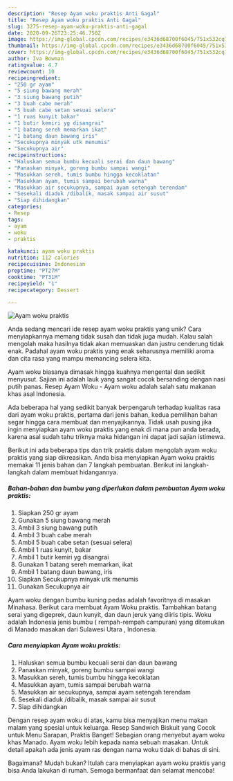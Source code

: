 ```yaml
---
description: "Resep Ayam woku praktis Anti Gagal"
title: "Resep Ayam woku praktis Anti Gagal"
slug: 3275-resep-ayam-woku-praktis-anti-gagal
date: 2020-09-26T23:25:46.750Z
image: https://img-global.cpcdn.com/recipes/e3436d68700f6045/751x532cq70/ayam-woku-praktis-foto-resep-utama.jpg
thumbnail: https://img-global.cpcdn.com/recipes/e3436d68700f6045/751x532cq70/ayam-woku-praktis-foto-resep-utama.jpg
cover: https://img-global.cpcdn.com/recipes/e3436d68700f6045/751x532cq70/ayam-woku-praktis-foto-resep-utama.jpg
author: Iva Bowman
ratingvalue: 4.7
reviewcount: 10
recipeingredient:
- "250 gr ayam"
- "5 siung bawang merah"
- "3 siung bawang putih"
- "3 buah cabe merah"
- "5 buah cabe setan sesuai selera"
- "1 ruas kunyit bakar"
- "1 butir kemiri yg disangrai"
- "1 batang sereh memarkan ikat"
- "1 batang daun bawang iris"
- "Secukupnya minyak utk menumis"
- "Secukupnya air"
recipeinstructions:
- "Haluskan semua bumbu kecuali serai dan daun bawang"
- "Panaskan minyak, goreng bumbu sampai wangi"
- "Masukkan sereh, tumis bumbu hingga kecoklatan"
- "Masukkan ayam, tumis sampai berubah warna"
- "Masukkan air secukupnya, sampai ayam setengah terendam"
- "Sesekali diaduk /dibalik, masak sampai air susut"
- "Siap dihidangkan"
categories:
- Resep
tags:
- ayam
- woku
- praktis

katakunci: ayam woku praktis 
nutrition: 112 calories
recipecuisine: Indonesian
preptime: "PT27M"
cooktime: "PT31M"
recipeyield: "1"
recipecategory: Dessert

---
```



![Ayam woku praktis](https://img-global.cpcdn.com/recipes/e3436d68700f6045/751x532cq70/ayam-woku-praktis-foto-resep-utama.jpg)

Anda sedang mencari ide resep ayam woku praktis yang unik? Cara menyiapkannya memang tidak susah dan tidak juga mudah. Kalau salah mengolah maka hasilnya tidak akan memuaskan dan justru cenderung tidak enak. Padahal ayam woku praktis yang enak seharusnya memiliki aroma dan cita rasa yang mampu memancing selera kita.

Ayam woku biasanya dimasak hingga kuahnya mengental dan sedikit menyusut. Sajian ini adalah lauk yang sangat cocok bersanding dengan nasi putih panas. Resep Ayam Woku - Ayam woku adalah salah satu makanan khas asal Indonesia.

Ada beberapa hal yang sedikit banyak berpengaruh terhadap kualitas rasa dari ayam woku praktis, pertama dari jenis bahan, kedua pemilihan bahan segar hingga cara membuat dan menyajikannya. Tidak usah pusing jika ingin menyiapkan ayam woku praktis yang enak di mana pun anda berada, karena asal sudah tahu triknya maka hidangan ini dapat jadi sajian istimewa.


Berikut ini ada beberapa tips dan trik praktis dalam mengolah ayam woku praktis yang siap dikreasikan. Anda bisa menyiapkan Ayam woku praktis memakai 11 jenis bahan dan 7 langkah pembuatan. Berikut ini langkah-langkah dalam membuat hidangannya.

<!--inarticleads1-->

##### Bahan-bahan dan bumbu yang diperlukan dalam pembuatan Ayam woku praktis:

1. Siapkan 250 gr ayam
1. Gunakan 5 siung bawang merah
1. Ambil 3 siung bawang putih
1. Ambil 3 buah cabe merah
1. Ambil 5 buah cabe setan (sesuai selera)
1. Ambil 1 ruas kunyit, bakar
1. Ambil 1 butir kemiri yg disangrai
1. Gunakan 1 batang sereh memarkan, ikat
1. Ambil 1 batang daun bawang, iris
1. Siapkan Secukupnya minyak utk menumis
1. Gunakan Secukupnya air


Ayam woku dengan bumbu kuning pedas adalah favoritnya di masakan Minahasa. Berikut cara membuat Ayam Woku praktis. Tambahkan batang serai yang digeprek, daun kunyit, dan daun jeruk yang diiris tipis. Woku adalah Indonesia jenis bumbu ( rempah-rempah campuran) yang ditemukan di Manado masakan dari Sulawesi Utara , Indonesia. 

<!--inarticleads2-->

##### Cara menyiapkan Ayam woku praktis:

1. Haluskan semua bumbu kecuali serai dan daun bawang
1. Panaskan minyak, goreng bumbu sampai wangi
1. Masukkan sereh, tumis bumbu hingga kecoklatan
1. Masukkan ayam, tumis sampai berubah warna
1. Masukkan air secukupnya, sampai ayam setengah terendam
1. Sesekali diaduk /dibalik, masak sampai air susut
1. Siap dihidangkan


Dengan resep ayam woku di atas, kamu bisa menyajikan menu makan malam yang spesial untuk keluarga. Resep Sandwich Biskuit yang Cocok untuk Menu Sarapan, Praktis Banget! Sebagian orang menyebut ayam woku khas Manado. Ayam woku lebih kepada nama sebuah masakan. Untuk detail apakah ada jenis ayam ras dengan nama woku tidak di bahas di sini. 

Bagaimana? Mudah bukan? Itulah cara menyiapkan ayam woku praktis yang bisa Anda lakukan di rumah. Semoga bermanfaat dan selamat mencoba!
